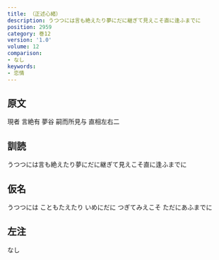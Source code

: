 ```yaml
---
title: （正述心緒）
description: うつつには言も絶えたり夢にだに継ぎて見えこそ直に逢ふまでに
position: 2959
category: 巻12
version: '1.0'
volume: 12
comparison:
- なし
keywords:
- 恋情
---
```


## 原文

現者 言絶有 夢谷 嗣而所見与 直相左右二

## 訓読

うつつには言も絶えたり夢にだに継ぎて見えこそ直に逢ふまでに

## 仮名

うつつには こともたえたり いめにだに つぎてみえこそ ただにあふまでに

## 左注

なし
